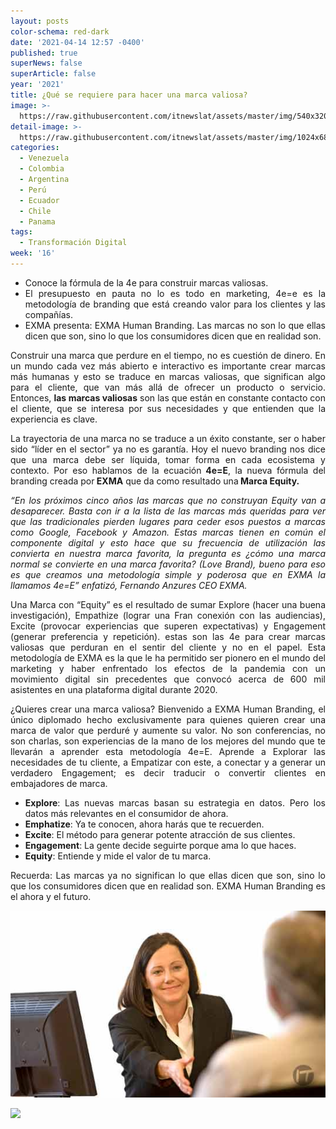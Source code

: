 ```yaml
---
layout: posts
color-schema: red-dark
date: '2021-04-14 12:57 -0400'
published: true
superNews: false
superArticle: false
year: '2021'
title: ¿Qué se requiere para hacer una marca valiosa?
image: >-
  https://raw.githubusercontent.com/itnewslat/assets/master/img/540x320/Cliente-Feliz-p.jpg
detail-image: >-
  https://raw.githubusercontent.com/itnewslat/assets/master/img/1024x680/Cliente-Feliz-g.jpg
categories:
  - Venezuela
  - Colombia
  - Argentina
  - Perú
  - Ecuador
  - Chile
  - Panama
tags:
  - Transformación Digital
week: '16'
---
```

<p style="text-align: justify;"><strong></strong></p>

<ul style="text-align: justify;">
	<li>Conoce la fórmula de la 4e para construir marcas valiosas.</li>
	<li>El presupuesto en pauta no lo es todo en marketing, 4e=e es la metodología de branding que está creando valor para los clientes y las compañías.</li>
	<li>EXMA presenta: EXMA Human Branding. Las marcas no son lo que ellas dicen que son, sino lo que los consumidores dicen que en realidad son.</li>
</ul>
<p style="text-align: justify;">Construir una marca que perdure en el tiempo, no es cuestión de dinero. En un mundo cada vez más abierto e interactivo es importante crear marcas más humanas y esto se traduce en marcas valiosas, que significan algo para el cliente, que van más allá de ofrecer un producto o servicio. Entonces, <strong>las marcas valiosas</strong> son las que están en constante contacto con el cliente, que se interesa por sus necesidades y que entienden que la experiencia es clave.</p>
<p style="text-align: justify;">La trayectoria de una marca no se traduce a un éxito constante, ser o haber sido “líder en el sector” ya no es garantía. Hoy el nuevo branding nos dice que una marca debe ser líquida, tomar forma en cada ecosistema y contexto. Por eso hablamos de la ecuación<strong> 4e=E</strong>, la nueva fórmula del branding creada por<strong> EXMA</strong> que da como resultado una<strong> Marca Equity.</strong></p>
<p style="text-align: justify;"><em>“En los próximos cinco años las marcas que no construyan Equity van a desaparecer. Basta con ir a la lista de las marcas más queridas para ver que las tradicionales pierden lugares para ceder esos puestos a marcas como Google, Facebook y Amazon. Estas marcas tienen en común el componente digital y esto hace que su frecuencia de utilización las convierta en nuestra marca favorita, la pregunta es ¿cómo una marca normal se convierte en una marca favorita? (Love Brand), bueno para eso es que creamos una metodología simple y poderosa que en EXMA la llamamos 4e=E” enfatizó, Fernando Anzures CEO EXMA.</em></p>
<p style="text-align: justify;">Una Marca con “Equity” es el resultado de sumar Explore (hacer una buena investigación), Empathize (lograr una Fran conexión con las audiencias), Excite (provocar experiencias que superen expectativas) y Engagement (generar preferencia y repetición). estas son las 4e para crear marcas valiosas que perduran en el sentir del cliente y no en el papel. Esta metodología de EXMA es la que le ha permitido ser pionero en el mundo del marketing y haber enfrentado los efectos de la pandemia con un movimiento digital sin precedentes que convocó acerca de 600 mil asistentes en una plataforma digital durante 2020.</p>
<p style="text-align: justify;">¿Quieres crear una marca valiosa? Bienvenido a EXMA Human Branding, el único diplomado hecho exclusivamente para quienes quieren crear una marca de valor que perduré y aumente su valor. No son conferencias, no son charlas, son experiencias de la mano de los mejores del mundo que te llevarán a aprender esta metodología 4e=E. Aprende a Explorar las necesidades de tu cliente, a Empatizar con este, a conectar y a generar un verdadero Engagement; es decir traducir o convertir clientes en embajadores de marca.</p>

<ul style="list-style-type: disc; text-align: justify;">
	<li><strong>Explore</strong>: Las nuevas marcas basan su estrategia en datos. Pero los datos más relevantes en el consumidor de ahora.</li>
	<li><strong>Emphatize</strong>: Ya te conocen, ahora harás que te recuerden.</li>
	<li><strong>Excite</strong>: El método para generar potente atracción de sus clientes.</li>
	<li><strong>Engagement</strong>: La gente decide seguirte porque ama lo que haces.</li>
	<li><strong>Equity</strong>: Entiende y mide el valor de tu marca.</li>
</ul>
<p style="text-align: justify;">Recuerda: Las marcas ya no significan lo que ellas dicen que son, sino lo que los consumidores dicen que en realidad son. EXMA Human Branding es el ahora y el futuro.</p>
<p style="text-align: justify;"><strong> </strong></p>

![](https://raw.githubusercontent.com/itnewslat/assets/master/img/540x320/Cliente-Feliz-p.jpg)

<img src="https://tracker.metricool.com/c3po.jpg?hash=56f88a41e39ab42c063cc51676587a04"/>
